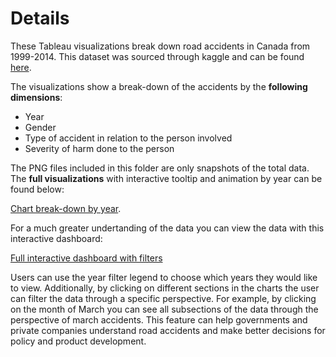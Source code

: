 # Details
These Tableau visualizations break down road accidents in Canada from 1999-2014. This dataset was sourced through kaggle and can be found [here](https://www.kaggle.com/tbsteal/canadian-car-accidents-19942014).

The visualizations show a break-down of the accidents by the __following dimensions__:

- Year
- Gender
- Type of accident in relation to the person involved
- Severity of harm done to the person

The PNG files included in this folder are only snapshots of the total data. The __full visualizations__ with interactive tooltip and animation by year can be found below:

[Chart break-down by year](https://public.tableau.com/profile/robert4290#!/vizhome/RoadAccidentsinCanada1999-2014/Multidimensionalbyyearanimation?publish=yes).

For a much greater undertanding of the data you can view the data with this interactive dashboard: 

[Full interactive dashboard with filters](https://public.tableau.com/profile/robert4290#!/vizhome/RoadAccidentsinCanadadashboard1999-2014/Totalcrashesby?publish=yes) 

Users can use the year filter legend to choose which years they would like to view. Additionally, by clicking on different sections in the charts the user can filter the data through a specific perspective. For example, by clicking on the month of March you can see all subsections of the data through the perspective of march accidents. This feature can help governments and private companies understand road accidents and make better decisions for policy and product development.
